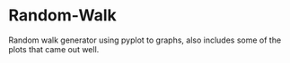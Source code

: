 # Random-Walk
Random walk generator using pyplot to graphs, also includes some of the plots that came out well.
